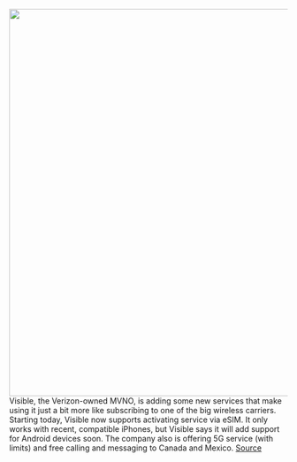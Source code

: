 <img src='https://cdn.vox-cdn.com/thumbor/iEHo7zNPH6DqKgdQV-tif3sy4KY=/0x0:1636x920/1200x800/filters:focal(688x330:948x590)/cdn.vox-cdn.com/uploads/chorus_image/image/68792398/1_SmzBzHMl2wygmhoz_KWrGg.0.jpg' width='700px' /><br/>
Visible, the Verizon-owned MVNO, is adding some new services that make using it just a bit more like subscribing to one of the big wireless carriers. Starting today, Visible now supports activating service via eSIM. It only works with recent, compatible iPhones, but Visible says it will add support for Android devices soon. The company also is offering 5G service (with limits) and free calling and messaging to Canada and Mexico.
<a href='https://www.theverge.com/2021/2/9/22269306/visible-5g-esim-verizon-mvno'> Source <a/>